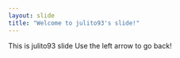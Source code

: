 ```yaml
---
layout: slide
title: "Welcome to julito93's slide!"
---
```

This is julito93 slide
Use the left arrow to go back!

